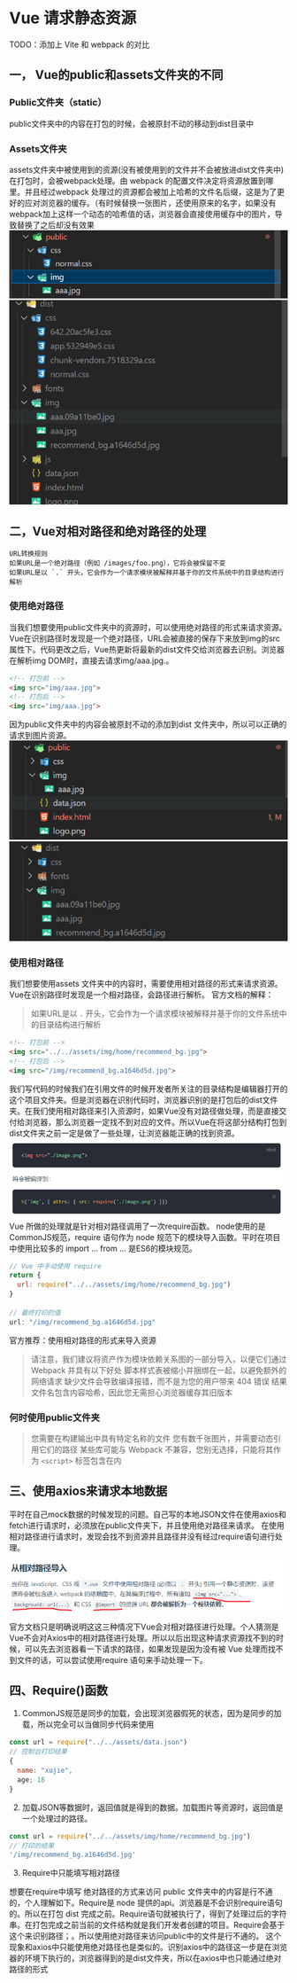 # Vue 请求静态资源

TODO：添加上 Vite 和 webpack 的对比

## **一， Vue的public和assets文件夹的不同**

### **Public文件夹（static）**

public文件夹中的内容在打包的时候，会被原封不动的移动到dist目录中

### **Assets文件夹**

assets文件夹中被使用到的资源(没有被使用到的文件并不会被放进dist文件夹中)在打包时，会被webpack处理。由 webpack 的配置文件决定将资源放置到哪里。并且经过webpack 处理过的资源都会被加上哈希的文件名后缀，这是为了更好的应对浏览器的缓存。（有时候替换一张图片，还使用原来的名字，如果没有webpack加上这样一个动态的哈希值的话，浏览器会直接使用缓存中的图片，导致替换了之后却没有效果
![1](./img/Vue请求静态资源/1.png)
![2](./img//Vue请求静态资源/图片打包后.png)

## 二，Vue对相对路径和绝对路径的处理

```text
URL转换规则
如果URL是一个绝对路径（例如 /images/foo.png），它将会被保留不变
如果URL是以 `.` 开头，它会作为一个请求模块被解释并基于你的文件系统中的目录结构进行解析
```

### 使用绝对路径

当我们想要使用public文件夹中的资源时，可以使用绝对路径的形式来请求资源。Vue在识别路径时发现是一个绝对路径，URL会被直接的保存下来放到img的src属性下。代码更改之后，Vue热更新将最新的dist文件交给浏览器去识别。浏览器在解析img DOM时，直接去请求img/aaa.jpg.。

```html
<!-- 打包前 -->
<img src="img/aaa.jpg">
<!-- 打包后 -->
<img src="img/aaa.jpg">
```

因为public文件夹中的内容会被原封不动的添加到dist 文件夹中，所以可以正确的请求到图片资源。
![1](./img/Vue请求静态资源/图片打包前结构.png)
![1](./img/Vue请求静态资源/图片打包后结构.png)

### **使用相对路径**

我们想要使用assets 文件夹中的内容时，需要使用相对路径的形式来请求资源。Vue在识别路径时发现是一个相对路径，会路径进行解析。
官方文档的解释：
> 如果URL是以 `.` 开头，它会作为一个请求模块被解释并基于你的文件系统中的目录结构进行解析

```html
<!-- 打包前 -->
<img src="../../assets/img/home/recommend_bg.jpg">
<!-- 打包后 -->
<img src="/img/recommend_bg.a1646d5d.jpg">

```

我们写代码的时候我们在引用文件的时候开发者所关注的目录结构是编辑器打开的这个项目文件夹。但是浏览器在识别代码时，浏览器识别的是打包后的dist文件夹。在我们使用相对路径来引入资源时，如果Vue没有对路径做处理，而是直接交付给浏览器，那么浏览器一定找不到对应的文件。所以Vue在将这部分结构打包到dist文件夹之前一定是做了一些处理，让浏览器能正确的找到资源。
![](./img//Vue请求静态资源/相对路径的处理.png)
Vue 所做的处理就是针对相对路径调用了一次require函数。
node使用的是CommonJS规范，require 语句作为 node 规范下的模块导入函数。平时在项目中使用比较多的 import … from … 是ES6的模块规范。

```js
// Vue 中手动使用 require
return {
  url: require("../../assets/img/home/recommend_bg.jpg")
}

// 最终打印的值
url: "/img/recommend_bg.a1646d5d.jpg"
```

官方推荐：使用相对路径的形式来导入资源

> 请注意，我们建议将资产作为模块依赖关系图的一部分导入，以便它们通过 Webpack 并具有以下好处
> 脚本样式表被缩小并捆绑在一起，以避免额外的网络请求
> 缺少文件会导致编译报错，而不是为您的用户带来 404 错误
> 结果文件名包含内容哈希，因此您无需担心浏览器缓存其旧版本

### 何时使用public文件夹

> 您需要在构建输出中具有特定名称的文件
> 您有数千张图片，并需要动态引用它们的路径
> 某些库可能与 Webpack 不兼容，您别无选择，只能将其作为 `<script>` 标签包含在内

## 三、使用axios来请求本地数据

平时在自己mock数据的时候发现的问题。自己写的本地JSON文件在使用axios和fetch进行请求时，必须放在public文件夹下，并且使用绝对路径来请求。
在使用相对路径进行请求时，发现会找不到资源并且路径并没有经过require语句进行处理。

![1](./img//Vue请求静态资源/相对路径引入的官方说明.png)

官方文档只是明确说明这这三种情况下Vue会对相对路径进行处理。个人猜测是Vue不会对Axios中的相对路径进行处理。所以以后出现这种请求资源找不到的时候，可以先去浏览器看一下请求的路径，如果发现是因为没有被 Vue 处理而找不到文件的话，可以尝试使用require 语句来手动处理一下。

## 四、Require()函数

1. CommonJS规范是同步的加载，会出现浏览器假死的状态，因为是同步的加载，所以完全可以当做同步代码来使用

```js
const url = require("../../assets/data.json")
// 控制台打印结果
{
  name: "xujie",
  age; 18
}
```

2. 加载JSON等数据时，返回值就是得到的数据。加载图片等资源时，返回值是一个处理过的路径。

```js
const url = require("../../assets/img/home/recommend_bg.jpg")
// 打印的结果
'/img/recommend_bg.a1646d5d.jpg'
```

3. Require中只能填写相对路径

想要在require中填写 绝对路径的方式来访问 public 文件夹中的内容是行不通的，个人理解如下。Require是 node 提供的api。浏览器是不会识别require语句的。所以在打包 dist 完成之前。Require语句就被执行了，得到了处理过后的字符串。在打包完成之前当前的文件结构就是我们开发者创建的项目。Require会基于这个来识别路径；。所以使用绝对路径来访问public中的文件是行不通的。
这个现象和axios中只能使用绝对路径也是类似的。识别axios中的路径这一步是在浏览器的环境下执行的，浏览器得到的是dist文件夹，所以在axios中也只能通过绝对路径的形式
